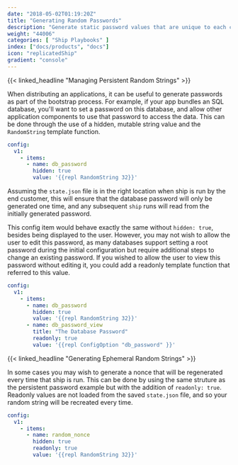 ```yaml
---
date: "2018-05-02T01:19:20Z"
title: "Generating Random Passwords"
description: "Generate static password values that are unique to each customer's installation"
weight: "44006"
categories: [ "Ship Playbooks" ]
index: ["docs/products", "docs"]
icon: "replicatedShip"
gradient: "console"
---
```


{{< linked_headline "Managing Persistent Random Strings" >}}

When distributing an applications, it can be useful to generate passwords as part of the bootstrap process. For example, if your app bundles an SQL database, you'll want to set a password on this database, and allow other application components to use that password to access the data. This can be done through the use of a hidden, mutable string value and the `RandomString` template function.

```yaml
config:
  v1:
    - items:
      - name: db_password
        hidden: true
        value: '{{repl RandomString 32}}'
```

Assuming the `state.json` file is in the right location when ship is run by the end customer, this will ensure that the database password will only be generated one time, and any subsequent `ship` runs will read from the initially generated password.

This config item would behave exactly the same without `hidden: true`, besides being displayed to the user. However, you may not wish to allow the user to edit this password, as many databases support setting a root password during the initial configuration but require additional steps to change an existing password. If you wished to allow the user to view this password without editing it, you could add a readonly template function that referred to this value.

```yaml
config:
  v1:
    - items:
      - name: db_password
        hidden: true
        value: '{{repl RandomString 32}}'
      - name: db_password_view
        title: "The Database Password"
        readonly: true
        value: '{{repl ConfigOption "db_password" }}'
```

{{< linked_headline "Generating Ephemeral Random Strings" >}}

In some cases you may wish to generate a nonce that will be regenerated every time that ship is run. This can be done by using the same struture as the persistent password example but with the addition of `readonly: true`. Readonly values are not loaded from the saved `state.json` file, and so your random string will be recreated every time.

```yaml
config:
  v1:
    - items:
      - name: random_nonce
        hidden: true
        readonly: true
        value: '{{repl RandomString 32}}'
```
